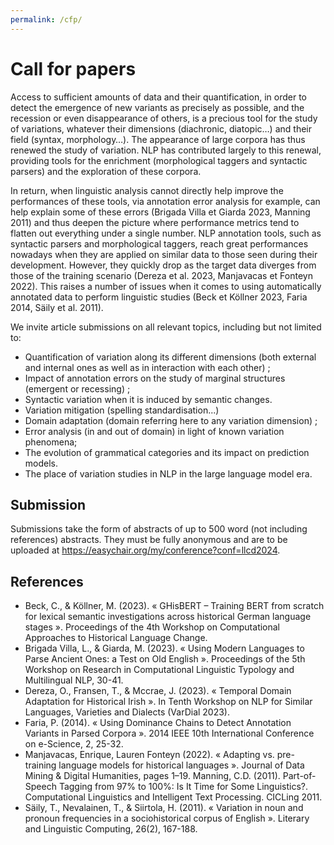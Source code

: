 ```yaml
---
permalink: /cfp/
---
```


Call for papers
===============

Access to sufficient amounts of data and their quantification, in order to
detect the emergence of new variants as precisely as possible, and the recession
or even disappearance of others, is a precious tool for the study of variations,
whatever their dimensions (diachronic, diatopic…) and their field (syntax,
morphology…). The appearance of large corpora has thus renewed the study of
variation. NLP has contributed largely to this renewal, providing tools for the
enrichment (morphological taggers and syntactic parsers) and the exploration of
these corpora.

In return, when linguistic analysis cannot directly help improve the
performances of these tools, via annotation error analysis for example, can help
explain some of these errors (Brigada Villa et Giarda 2023, Manning 2011) and
thus deepen the picture where performance metrics tend to flatten out everything
under a single number. NLP annotation tools, such as syntactic parsers and
morphological taggers, reach great performances nowadays when they are applied
on similar data to those seen during their development. However, they quickly
drop as the target data diverges from those of the training scenario (Dereza et
al. 2023, Manjavacas et Fonteyn 2022). This raises a number of issues when it
comes to using automatically annotated data to perform linguistic studies (Beck
et Köllner 2023, Faria 2014, Säily et al. 2011).

We invite article submissions on all relevant topics, including but not limited
to:

- Quantification of variation along its different dimensions (both external and
  internal ones as well as in interaction with each other) ;
- Impact of annotation errors on the study of marginal structures (emergent or
  recessing) ;
- Syntactic variation when it is induced by semantic changes.
- Variation mitigation (spelling standardisation...)
- Domain adaptation (domain referring here to any variation dimension) ;
- Error analysis (in and out of domain) in light of known variation phenomena;
- The evolution of grammatical categories and its impact on prediction models.
- The place of variation studies in NLP in the large language model era.

## Submission

Submissions take the form of abstracts of up to 500 word (not including
references) abstracts. They must be fully anonymous and are to be
uploaded at <https://easychair.org/my/conference?conf=llcd2024>.

## References

- Beck, C., & Köllner, M. (2023). « GHisBERT – Training BERT from scratch for
  lexical semantic investigations across historical German language stages ».
  Proceedings of the 4th Workshop on Computational Approaches to Historical
  Language Change.
- Brigada Villa, L., & Giarda, M. (2023). « Using Modern Languages to Parse
  Ancient Ones: a Test on Old English ». Proceedings of the 5th Workshop on
  Research in Computational Linguistic Typology and Multilingual NLP, 30-41.
- Dereza, O., Fransen, T., & Mccrae, J. (2023). « Temporal Domain Adaptation for
  Historical Irish ». In Tenth Workshop on NLP for Similar Languages, Varieties
  and Dialects (VarDial 2023).
- Faria, P. (2014). « Using Dominance Chains to Detect Annotation Variants in
  Parsed Corpora ». 2014 IEEE 10th International Conference on e-Science, 2,
  25-32.
- Manjavacas, Enrique, Lauren Fonteyn (2022). « Adapting vs. pre-training
  language models for historical languages ». Journal of Data Mining & Digital
  Humanities, pages 1–19. Manning, C.D. (2011). Part-of-Speech Tagging from 97%
  to 100%: Is It Time for Some Linguistics?. Computational Linguistics and
  Intelligent Text Processing. CICLing 2011.
- Säily, T., Nevalainen, T., & Siirtola, H. (2011). « Variation in noun and
  pronoun frequencies in a sociohistorical corpus of English ». Literary and
  Linguistic Computing, 26(2), 167-188.
